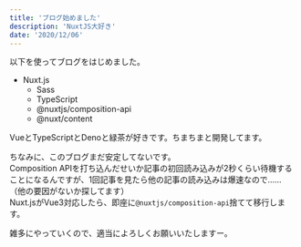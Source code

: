 ```yaml
---
title: 'ブログ始めました'
description: 'NuxtJS大好き'
date: '2020/12/06'
---
```


以下を使ってブログをはじめました。  

- Nuxt.js
  - Sass
  - TypeScript
  - @nuxtjs/composition-api
  - @nuxt/content

VueとTypeScriptとDenoと緑茶が好きです。ちまちまと開発してます。

ちなみに、このブログまだ安定してないです。  
Composition APIを打ち込んだせいか記事の初回読み込みが2秒くらい待機することになるんですが、1回記事を見たら他の記事の読み込みは爆速なので……（他の要因がないか探してます）  
Nuxt.jsがVue3対応したら、即座に`@nuxtjs/composition-api`捨てて移行します。

雑多にやっていくので、適当によろしくお願いいたしますー。
